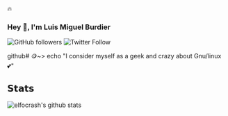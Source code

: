 :fire:


### Hey 👋, I'm Luis Miguel Burdier
![GitHub followers](https://img.shields.io/github/followers/burdier?style=for-the-badge)
![Twitter Follow](https://img.shields.io/twitter/follow/burdierluis?style=for-the-badge)


github# 🪙~> echo "I consider myself as a  geek and crazy about Gnu/linux 💕"
      

## 𝗦𝘁𝗮𝘁𝘀
![elfocrash's github stats](https://github-readme-stats.vercel.app/api?username=burdier&show_icons=true&theme=dracula)

